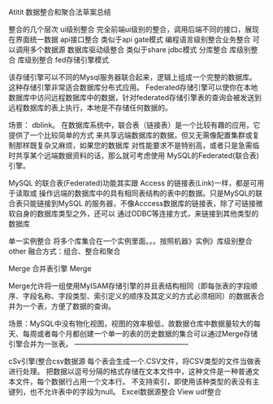 Atitit 数据整合和聚合法草案总结
 


整合的几个层次
ui级别整合
完全前端ui级别的整合，调用后端不同的接口，展现在界面统一数据
api接口整合
类似于api gate模式
编程语言级别整合业务整合
可以调用多个数据源
数据库驱动级整合
类似于share jdbc模式 分库整合
库级别整合
库级别整合
fed存储引擎模式

该存储引擎可以不同的Mysql服务器联合起来，逻辑上组成一个完整的数据库。
这种存储引擎非常适合数据库分布式应用。
Federated存储引擎可以使你在本地数据库中访问远程数据库中的数据，针对federated存储引擎表的查询会被发送到远程数据库的表上执行，本地是不存储任何数据的。

场景： dblink。
在数据库系统中，联合表（链接表）是一个比较有趣的应用，它提供了一个比较简单的方式
来共享远端数据库的数据，但又无需像配置集群或复制那样既复杂又麻烦，如果您的数据库
对性能要求不是特别高，或者只是急需临时共享某个远端数据资料的话，那么就可考虑使用
MySQL的Federated(联合表)引擎。

MySQL 的联合表(Federated)功能其实跟 Access 的链接表(Link)一样，都是可用于读取或
操作远端的数据库中的具有相同表结构的表中的数据。只是MySQL的联合表只能链接到MySQL
的服务器，不像Acccess数据库的链接表，除了可链接微软自身的数据库类型之外，还可以
通过ODBC等连接方式，来链接到其他类型的数据库

单一实例整合
将多个库集合在一个实例里面。。。按照机器》实例》库级别整合
 other
融合方式：组合、整合和聚合

Merge 合并表引擎
Merge

Merge允许将一组使用MyISAM存储引擎的并且表结构相同（即每张表的字段顺序、字段名称、字段类型、索引定义的顺序及其定义的方式必须相同）的数据表合并为一个表，方便了数据的查询。

场景：MySQL中没有物化视图，视图的效率极低，故数据仓库中数据量较大的每天、每周或者每个月都创建一个单一的表的历史数据的集合可以通过Merge存储引擎合并为一张表。
————————————————

cSv引擎(整合csv数据源
每个表会生成一个.CSV文件，将CSV类型的文件当做表进行处理。
把数据以逗号分隔的格式存储在文本文件中，这种文件是一种普通文本文件，每个数据行占用一个文本行。
不支持索引，即使用该种类型的表没有主键列，也不允许表中的字段为null。
Excel数据源整合
View udf整合
